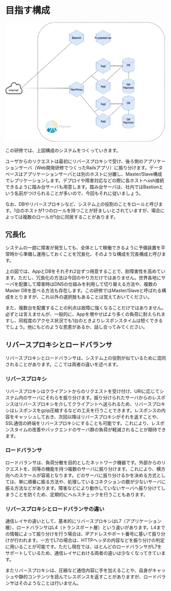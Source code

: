 # 目指す構成

<img src="../assets/overview.png" width="500" alt="Webオペレーション研修で目指す構成">

この研修では、上図構成のシステムをつくっていきます。

ユーザからのリクエストは最初にリバースプロキシで受け、後ろ側のアプリケーションサーバ（Web開発研修でつくったRailsアプリ）に振り分けます。データベースはアプリケーションサーバとは別のホストに分離し、Master/Slave構成でレプリケーションします。デプロイや障害対応などの際に各ホストへssh接続できるように踏み台サーバも用意します。踏み台サーバは、社内ではBastionという名前がつけられることが多いので、今回もそれに従いましょう。

なお、DBやリバースプロキシなど、システム上の役割のことをロールと呼びます。1台のホストが1つのロールを持つことが好ましいとされていますが、場合によっては複数のロールが1台に同居することがあります。

## 冗長化

システムの一部に障害が発生しても、全体として稼働できるように予備装置を平常時から準備し運用しておくことを冗長化、そのような構成を冗長構成と呼びます。

上の図では、AppとDBをそれぞれ2台ずつ用意することで、耐障害性を高めています。ただし、冗長化の方法は今回のやり方だけではありません。世界各地にサーバを配置して障害時はDNSの仕組みを利用して切り替える方法や、複数のMaster DBを並べる方法も存在します。この研修ではMaster/Slaveと呼ばれる構成をとりますが、これ以外の選択肢もあることは覚えておいてください。

また、複数台を配置することの利点は故障に強くなることだけではありません。必ずとは言えませんが、一般的に、Appを増やせばより多くの負荷に耐えられますし、同程度のアクセス状況でも1台のときよりレスポンスタイムは短くできるでしょう。他にもどのような恩恵があるか、話し合ってみてください。

## リバースプロキシとロードバランサ

リバースプロキシとロードバランサは、システム上の役割が似ているために混同されることがあります。ここでは両者の違いを述べます。

### リバースプロキシ

リバースプロキシはクライアントからのリクエストを受け付け、URIに応じてシステム内のサーバにそれらを振り分けます。振り分けられたサーバからのレスポンスはリバースプロキシを介してクライアントへ送られるため、リバースプロキシはレスポンスをgzip圧縮するなどの工夫を行うことできます。レスポンスの内容をキャッシュしておき、次回以降はリバースプロキシがそれを返すことや、SSL通信の終端をリバースプロキシにすることも可能です。これにより、レスポンスタイムの改善やバックエンドのサーバ群の負荷が軽減されることが期待できます。

### ロードバランサ

ロードバランサは、負荷分散を目的としたネットワーク機器です。外部からのリクエストを、同等の機能を持つ複数のサーバに振り分けます。これにより、横方向へのスケールが容易となります。どのサーバに振り分けるかを決める方式としては、単に順番に振る方法や、処理しているコネクションの数が少ないサーバに振る方法などがあります。障害などにより動作していないサーバへ振り分けてしまうことを防ぐため、定期的にヘルスチェックを行うこともあります。

### リバースプロキシとロードバランサの違い

通信レイヤの違いとして、基本的にリバースプロキシはL7（アプリケーション層）、ロードバランサはL4（トランスポート層）という違いがあります。L4までの情報によって振り分けを行う場合は、IPアドレスやポート番号に基いて振り分けが行われます。一方でL7の場合は、HTTPヘッダの内容などを振り分けの判定に用いることが可能です。ただし現在では、ほとんどのロードバランサがL7をサポートしているため、通信レイヤにおける両者の違いは少なくなってきています。

またリバースプロキシは、圧縮など通信内容に手を加えることや、自身がキャッシュや静的コンテンツを読んでレスポンスを返すことがありますが、ロードバランサはそのようなことは行いません。
